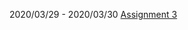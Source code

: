 2020/03/29 - 2020/03/30
[Assignment 3](file:///C:/Users/default.LAPTOP-6SL1H3GR/OneDrive/Desktop/wt-git-assignment/Assignment/Assignment%203/assets/index.html)